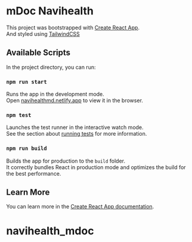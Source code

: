 # mDoc Navihealth

This project was bootstrapped with [Create React App](https://github.com/facebook/create-react-app).\
And styled using [TailwindCSS](https://github.com/tailwindlabs/tailwindcss)

## Available Scripts

In the project directory, you can run:

### `npm run start`

Runs the app in the development mode.\
Open [navihealthmd.netlify.app](https://navihealthmd.netlify.app/) to view it in the browser.

### `npm test`

Launches the test runner in the interactive watch mode.\
See the section about [running tests](https://facebook.github.io/create-react-app/docs/running-tests) for more information.

### `npm run build`

Builds the app for production to the `build` folder.\
It correctly bundles React in production mode and optimizes the build for the best performance.

## Learn More

You can learn more in the [Create React App documentation](https://facebook.github.io/create-react-app/docs/getting-started).

# navihealth_mdoc
